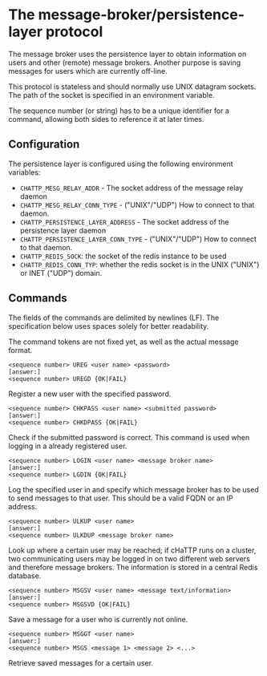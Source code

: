# The message-broker/persistence-layer protocol

The message broker uses the persistence layer to obtain information
on users and other (remote) message brokers. Another purpose is saving messages
for users which are currently off-line.

This protocol is stateless and should normally use UNIX datagram sockets. The path of
the socket is specified in an environment variable.

The sequence number (or string) has to be a unique identifier for a command, allowing
both sides to reference it at later times.

## Configuration

The persistence layer is configured using the following environment variables:

* `CHATTP_MESG_RELAY_ADDR` - The socket address of the message relay daemon
* `CHATTP_MESG_RELAY_CONN_TYPE` - ("UNIX"/"UDP") How to connect to that daemon.
* `CHATTP_PERSISTENCE_LAYER_ADDRESS` - The socket address of the persistence layer daemon
* `CHATTP_PERSISTENCE_LAYER_CONN_TYPE` - ("UNIX"/"UDP") How to connect to that daemon.
* `CHATTP_REDIS_SOCK`: the socket of the redis instance to be used
* `CHATTP_REDIS_CONN_TYP`: whether the redis socket is in the UNIX ("UNIX") or INET ("UDP") domain.

## Commands

The fields of the commands are delimited by newlines (LF). The specification below uses
spaces solely for better readability.

The command tokens are not fixed yet, as well as the actual message format.

    <sequence number> UREG <user name> <password>
    [answer:]
    <sequence number> UREGD {OK|FAIL}

Register a new user with the specified password.

    <sequence number> CHKPASS <user name> <submitted password>
    [answer:]
    <sequence number> CHKDPASS {OK|FAIL}


Check if the submitted password is correct. This command is used when logging in a already registered user.

    <sequence number> LOGIN <user name> <message broker name>
    [answer:]
    <sequence number> LGDIN {OK|FAIL}

Log the specified user in and specify which message broker has to be used to send messages to that user. This should
be a valid FQDN or an IP address.

    <sequence number> ULKUP <user name>
    [answer:]
    <sequence number> ULKDUP <message broker name>

Look up where a certain user may be reached; if cHaTTP runs on a cluster, two communicating users may be logged in
on two different web servers and therefore message brokers. The information is stored in a central Redis database.

    <sequence number> MSGSV <user name> <message text/information>
    [answer:]
    <sequence number> MSGSVD {OK|FAIL}

Save a message for a user who is currently not online.

    <sequence number> MSGGT <user name>
    [answer:]
    <sequence number> MSGS <message 1> <message 2> <...>

Retrieve saved messages for a certain user.

